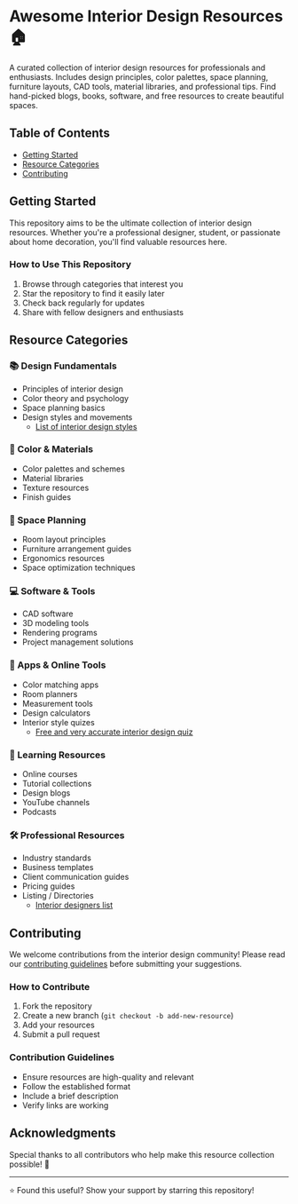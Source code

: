 # Awesome Interior Design Resources 🏠

A curated collection of interior design resources for professionals and enthusiasts. Includes design principles, color palettes, space planning, furniture layouts, CAD tools, material libraries, and professional tips. Find hand-picked blogs, books, software, and free resources to create beautiful spaces.

## Table of Contents
- [Getting Started](#getting-started)
- [Resource Categories](#resource-categories)
- [Contributing](#contributing)

## Getting Started

This repository aims to be the ultimate collection of interior design resources. Whether you're a professional designer, student, or passionate about home decoration, you'll find valuable resources here.

### How to Use This Repository

1. Browse through categories that interest you
2. Star the repository to find it easily later
3. Check back regularly for updates
4. Share with fellow designers and enthusiasts

## Resource Categories

### 📚 Design Fundamentals
- Principles of interior design
- Color theory and psychology
- Space planning basics
- Design styles and movements
  - [List of interior design styles](https://mystofa.com/interior-styles)

### 🎨 Color & Materials
- Color palettes and schemes
- Material libraries
- Texture resources
- Finish guides

### 📐 Space Planning
- Room layout principles
- Furniture arrangement guides
- Ergonomics resources
- Space optimization techniques

### 💻 Software & Tools
- CAD software
- 3D modeling tools
- Rendering programs
- Project management solutions

### 📱 Apps & Online Tools
- Color matching apps
- Room planners
- Measurement tools
- Design calculators
- Interior style quizes
  - [Free and very accurate interior design quiz](https://mystofa.com/quizes/design-test) 

### 📖 Learning Resources
- Online courses
- Tutorial collections
- Design blogs
- YouTube channels
- Podcasts

### 🛠️ Professional Resources
- Industry standards
- Business templates
- Client communication guides
- Pricing guides
- Listing / Directories
   - [Interior designers list](https://mystofa.com/interior-designers)

## Contributing

We welcome contributions from the interior design community! Please read our [contributing guidelines](CONTRIBUTING.md) before submitting your suggestions.

### How to Contribute
1. Fork the repository
2. Create a new branch (`git checkout -b add-new-resource`)
3. Add your resources
4. Submit a pull request

### Contribution Guidelines
- Ensure resources are high-quality and relevant
- Follow the established format
- Include a brief description
- Verify links are working

## Acknowledgments

Special thanks to all contributors who help make this resource collection possible! 🙏

---
⭐️ Found this useful? Show your support by starring this repository!
